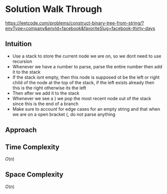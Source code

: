 # Solution Walk Through
https://leetcode.com/problems/construct-binary-tree-from-string/?envType=company&envId=facebook&favoriteSlug=facebook-thirty-days

## Intuition
- Use a stack to store the current node we are on, so we dont need to use recursion
- Whenever we have a number to parse, parse the entire number then add it to the stack
- If the stack isnt empty, then this node is supposed ot be the left or right child of the node at the top of the stack, if the left exists already then this is the right otherwise its the left
- Then after we add it to the stack
- Whenever we see a ) we pop the most recent node out of the stack since this is the end of a branch
- Make sure to account for edge cases for an empty string and that when we are on a open bracket (, do not parse anything

## Approach

## Time Complexity
$O(n)$

## Space Complexity
$O(n)$



